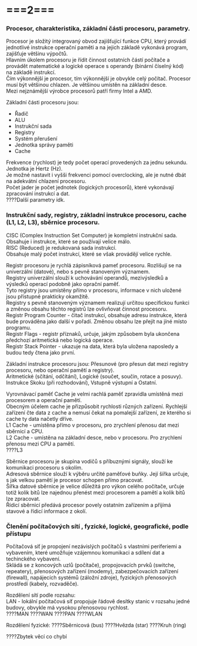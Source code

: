 # ===2===
### Procesor, charakteristika, základní části procesoru, parametry.
Procesor je složitý integrovaný obvod zajišťující funkce CPU, který provádí jednotlivé instrukce operační paměti a na jejich základě vykonává program, zajišťuje většinu výpočtů.\
Hlavním úkolem procesoru je řídit činnost ostatních částí počítače a provádět matematické a logické operace s operandy (binární číselný kód) na základě instrukcí.\
Čím výkonnější je procesor, tím výkonnější je obvykle celý počítač. Procesor musí být většinou chlazen. Je většinou umístěn na základní desce.\
Mezi nejznámější výrobce procesorů patří firmy Intel a AMD.

Základní části procesoru jsou:
* Řadič
* ALU
* Instrukční sada
* Registry
* Systém přerušení
* Jednotka správy paměti
* Cache

Frekvence (rychlost) je tedy počet operací provedených za jednu sekundu. Jednotka je Hertz (Hz).\
Je možné nastavit i vyšši frekvenci pomocí overclocking, ale je nutné dbát na adekvátní chlazení procesoru.\
Počet jader je počet jednotek (logických procesorů), které vykonávají zpracování instrukcí a dat.\
????Další parametry idk.

### Instrukční sady, registry, základní instrukce procesoru, cache (L1, L2, L3), sběrnice procesoru.
CISC (Complex Instruction Set Computer) je kompletní instrukční sada.\
Obsahuje i instrukce, které se používají velice málo.\
RISC (Reduced) je redukovaná sada instrukcí.\
Obsahuje malý počet instrukcí, které se však provádějí velice rychle.

Registr procesoru je rychlá zápisníková pameť procesoru. Rozlišují se na univerzální (datové), nebo s pevně stanoveným významem.\
Registry univerzální slouží k uchovávání operandů, mezivýsledků a výsledků operací podobně jako oprační paměť.\
Tyto registry jsou umístěny přímo v procesoru, informace v nich uložené jsou přístupné prakticky okamžitě.\
Registry s pevně stanoveným významem realizují určitou specifickou funkci a změnou obsahu těchto registrů lze ovlivňovat činnost procesoru.\
Registr Program Counter - čitač instrukcí, obsahuje adresu instrukce, která bude prováděna jako další v pořadí. Změnou obsahu lze přejít na jíné místo programu.\
Registr Flags - registr příznaků, určuje, jakým způsobem byla ukončena předchozí aritmetická nebo logická operace.\
Registr Stack Pointer - ukazuje na data, která byla uložena naposledy a budou tedy čtena jako první.

Základní instrukce procesoru jsou: Přesunové (pro přesun dat mezi registry procesoru, nebo operační pamětí a registry).\
Aritmetické (sčítání, odčítání), Logické (součet, součin, rotace a posuvy).\
Instrukce Skoku (při rozhodování), Vstupně výstupní a Ostatní.

Vyrovnávací paměť Cache je velmi rachlá paměť zpravidla umístěná mezi procesorem a operační pamětí.\
Obecným účelem cache je přizpůsobit rychlosti různých zařízení. Rychlejší zařízení čte data z cache a nemusí čekat na pomalejší zařízení, ze kterého si cache ty data načetly dříve.\
L1 Cache - umístěna přímo v procesoru, pro zrychlení přenosu dat mezi sběrnicí a CPU.\
L2 Cache - umístěna na základní desce, nebo v procesoru. Pro zrychlení přenosu mezi CPU a pamětí.\
????L3

Sběrnice procesoru je skupina vodičů s příbuznými signály, slouží ke komunikaci procesoru s okolím.\
Adresová sběrnice slouží k výběru určité paměťové buňky. Její šířka určuje, s jak velkou pamětí je procesor schopen přímo pracovat.\
Šířka datové sběrnice je velice důležitá pro výkon celého počítače, určuje totiž kolik bitů lze najednou přenést mezi procesorem a pamětí a kolik bitů lze zpracovat.\
Řídicí sběrnicí předává procesor povely ostatním zařízením a přijímá stavové a řídicí informace z okolí.

### Členění počítačových sítí , fyzické, logické, geografické, podle přístupu
Počítačová síť je propojení nezávislých počítačů s vlastními periferiemi a vybavením, které umožňuje vzájemnou komunikaci a sdílení dat a techinckého vybavení.\
Skládá se z koncových uzlů (počítače), propojovacích prvků (switche, repeatery), přenosových zařízení (modemy), zabezpečovacích zařízení (firewall), napájecích systémů (záložní zdroje), fyzických přenosových prostředí (kabely, rozvaděče).

Rozdělení sítí podle rozsahu:\
LAN - lokální počítačová síť propojuje řádově desítky stanic v rozsahu jedné budovy, obvykle má vysokou přenosovou rychlost.\
????MAN
????WAN
????PAN
????WLAN

Rozdělení fyzické:
????Sběrnicová (bus)
????Hvězda (star)
????Kruh (ring)

????Zbytek věcí co chybí
